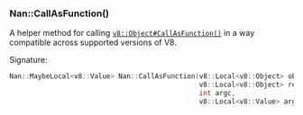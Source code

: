 ### Nan::CallAsFunction()

A helper method for calling [`v8::Object#CallAsFunction()`](https://v8docs.nodesource.com/node-8.16/db/d85/classv8_1_1_object.html#ad3ffc36f3dfc3592ce2a96bc047ee2cd) in a way compatible across supported versions of V8.

Signature:

```c++
Nan::MaybeLocal<v8::Value> Nan::CallAsFunction(v8::Local<v8::Object> obj,
                                               v8::Local<v8::Object> recv,
                                               int argc,
                                               v8::Local<v8::Value> argv[]);
```

<a name="api_nan_call_as_constructor"></a>

